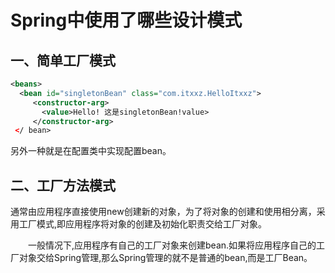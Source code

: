 # Spring中使用了哪些设计模式

## 一、简单工厂模式

```xml
<beans>
  <bean id="singletonBean" class="com.itxxz.HelloItxxz">
     <constructor-arg>
       <value>Hello! 这是singletonBean!value>
     </constructor-arg>
 </ bean>
```

另外一种就是在配置类中实现配置bean。

## 二、工厂方法模式

​        通常由应用程序直接使用new创建新的对象，为了将对象的创建和使用相分离，采用工厂模式,即应用程序将对象的创建及初始化职责交给工厂对象。

　　一般情况下,应用程序有自己的工厂对象来创建bean.如果将应用程序自己的工厂对象交给Spring管理,那么Spring管理的就不是普通的bean,而是工厂Bean。